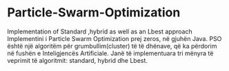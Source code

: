 # Particle-Swarm-Optimization
Implementation of Standard ,hybrid as well as an Lbest approach
Implementini i Particle Swarm Optimization prej zeros, në gjuhën Java. PSO është një algoritëm për grumbullim(cluster) të të dhënave,
që ka përdorim në fushën e Inteligjencës Artificiale. Janë të implementuara tri mënyra të veprimit të algoritmit: standard, hybrid dhe Lbest. 

